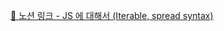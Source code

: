 [🔗 노션 링크 - JS 에 대해서 (Iterable, spread syntax)](https://common-sheet-da1.notion.site/JS-Iterable-spread-syntax-fb8a3bb2389643d9938e559b1f064d14?pvs=4)
  